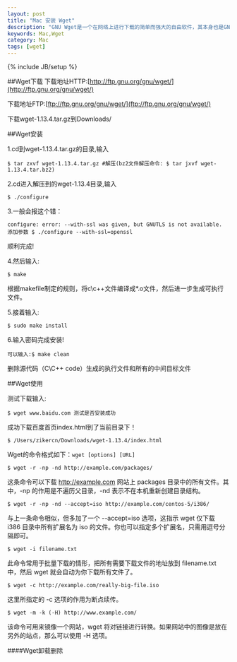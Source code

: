 ```yaml
---
layout: post
title: "Mac 安装 Wget"
description: "GNU Wget是一个在网络上进行下载的简单而强大的自由软件，其本身也是GNU计划的一部分。它的名字是“World Wide Web”和“Get”的结合，同时也隐含了软件的主要功能。目前它支持通过HTTP、HTTPS，以及FTP这三个最常见的TCP/IP协议协议下载。"
keywords: Mac,Wget
category: Mac
tags: [wget]
---
```

{% include JB/setup %}

##Wget下载
下载地址HTTP:[http://ftp.gnu.org/gnu/wget/](http://ftp.gnu.org/gnu/wget/)

下载地址FTP:[ftp://ftp.gnu.org/gnu/wget/](ftp://ftp.gnu.org/gnu/wget/)

下载wget-1.13.4.tar.gz到Downloads/

##Wget安装

1.cd到wget-1.13.4.tar.gz的目录,输入
	
	$ tar zxvf wget-1.13.4.tar.gz #解压(bz2文件解压命令: $ tar jxvf wget-1.13.4.tar.bz2)


2.cd进入解压到的wget-1.13.4目录,输入 

	$ ./configure

3.一般会报这个错：

	configure: error: --with-ssl was given, but GNUTLS is not available.
	添加参数 $ ./configure --with-ssl=openssl 

顺利完成!

4.然后输入: 

	$ make

根据makefile制定的规则，将c\c++文件编译成*.o文件，然后进一步生成可执行文件。

5.接着输入:

	$ sudo make install

6.输入密码完成安装! 

	可以输入:$ make clean

删除源代码（C\C++ code）生成的执行文件和所有的中间目标文件

##Wget使用

测试下载输入:

	$ wget www.baidu.com 测试是否安装成功

成功下载百度首页index.html到了当前目录下！

	$ /Users/zikercn/Downloads/wget-1.13.4/index.html

Wget的命令格式如下：`wget [options] [URL]`

	$ wget -r -np -nd http://example.com/packages/
这条命令可以下载 http://example.com 网站上 packages 目录中的所有文件。其中，-np 的作用是不遍历父目录，-nd 表示不在本机重新创建目录结构。

	$ wget -r -np -nd --accept=iso http://example.com/centos-5/i386/
与上一条命令相似，但多加了一个 --accept=iso 选项，这指示 wget 仅下载 i386 目录中所有扩展名为 iso 的文件。你也可以指定多个扩展名，只需用逗号分隔即可。

	$ wget -i filename.txt
此命令常用于批量下载的情形，把所有需要下载文件的地址放到 filename.txt 中，然后 wget 就会自动为你下载所有文件了。

	$ wget -c http://example.com/really-big-file.iso
这里所指定的 -c 选项的作用为断点续传。

	$ wget -m -k (-H) http://www.example.com/
该命令可用来镜像一个网站，wget 将对链接进行转换。如果网站中的图像是放在另外的站点，那么可以使用 -H 选项。

####Wget卸载删除